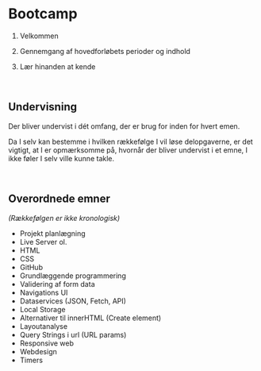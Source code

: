 # **Bootcamp**

1. Velkommen

2. Gennemgang af hovedforløbets perioder og indhold

3. Lær hinanden at kende

<br>

## **Undervisning**

Der bliver undervist i dét omfang, der er brug for inden for hvert emen.

Da I selv kan bestemme i hvilken rækkefølge I vil løse delopgaverne, er det vigtigt, at I er opmærksomme på, hvornår der bliver undervist i et emne, I ikke føler I selv ville kunne takle.

<br>

## **Overordnede emner**

*(Rækkefølgen er ikke kronologisk)*

* Projekt planlægning
* Live Server ol.
* HTML 
* CSS
* GitHub
* Grundlæggende programmering
* Validering af form data
* Navigations UI
* Dataservices (JSON, Fetch, API)
* Local Storage
* Alternativer til innerHTML (Create element)
* Layoutanalyse
* Query Strings i url (URL params)
* Responsive web
* Webdesign
* Timers
